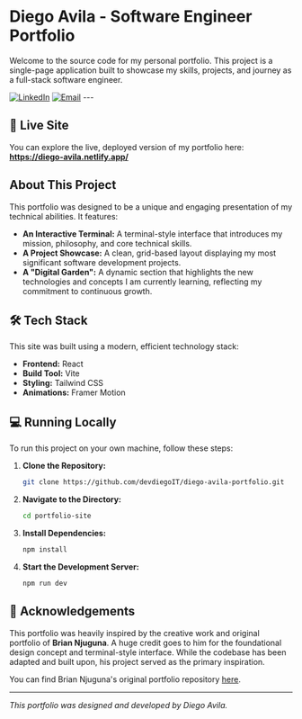 # Diego Avila - Software Engineer Portfolio

Welcome to the source code for my personal portfolio. This project is a single-page application built to showcase my skills, projects, and journey as a full-stack software engineer.

[![LinkedIn](https://img.shields.io/badge/LinkedIn-0A66C2?style=for-the-badge&logo=linkedin&logoColor=white)](https://www.linkedin.com/in/diego-avila1/) [![Email](https://img.shields.io/badge/Email-D14836?style=for-the-badge&logo=gmail&logoColor=white)](mailto:diegoavila0914@gmail.com) ---

## 🚀 Live Site

You can explore the live, deployed version of my portfolio here:  
**https://diego-avila.netlify.app/**

## About This Project

This portfolio was designed to be a unique and engaging presentation of my technical abilities. It features:

* **An Interactive Terminal:** A terminal-style interface that introduces my mission, philosophy, and core technical skills.
* **A Project Showcase:** A clean, grid-based layout displaying my most significant software development projects.
* **A "Digital Garden":** A dynamic section that highlights the new technologies and concepts I am currently learning, reflecting my commitment to continuous growth.

## 🛠️ Tech Stack

This site was built using a modern, efficient technology stack:

* **Frontend:** React
* **Build Tool:** Vite
* **Styling:** Tailwind CSS
* **Animations:** Framer Motion

## 💻 Running Locally

To run this project on your own machine, follow these steps:

1.  **Clone the Repository:**
    ```bash
    git clone https://github.com/devdiegoIT/diego-avila-portfolio.git
    ```
2.  **Navigate to the Directory:**
    ```bash
    cd portfolio-site
    ```
3.  **Install Dependencies:**
    ```bash
    npm install
    ```
4.  **Start the Development Server:**
    ```bash
    npm run dev
    ```

## 🙏 Acknowledgements

This portfolio was heavily inspired by the creative work and original portfolio of **Brian Njuguna**. A huge credit goes to him for the foundational design concept and terminal-style interface. While the codebase has been adapted and built upon, his project served as the primary inspiration.

You can find Brian Njuguna's original portfolio repository [here](https://github.com/guy-with-a-cool-terminal/MyPortfolioWebsite.git).

---
*This portfolio was designed and developed by Diego Avila.*